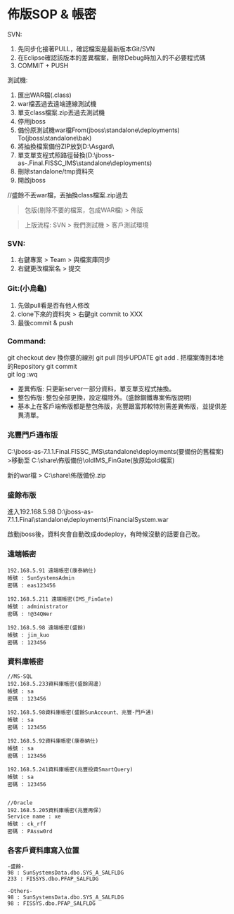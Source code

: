 # 佈版SOP & 帳密

SVN:
1. 先同步化接著PULL，確認檔案是最新版本Git/SVN
2. 在Eclipse確認該版本的差異檔案，刪除Debug時加入的不必要程式碼
3. COMMIT + PUSH

測試機:
1. 匯出WAR檔(.class)
2. war檔丟過去遠端連線測試機
3. 單支class檔案.zip丟過去測試機
4. 停用jboss
5. 備份原測試機war檔From(jboss\standalone\deployments) To(jboss\standalone\bak)
6. 將抽換檔案備份ZIP放到D:\Asgard\
7. 單支單支程式照路徑替換(D:\jboss-as-.Final.FISSC_IMS\standalone\deployments\)
8. 刪除standalone/tmp資料夾
9. 開啟jboss

//盛餘不丟war檔，丟抽換class檔案.zip過去


> 包版(剔除不要的檔案，包成WAR檔) > 佈版

> 上版流程: SVN > 我們測試機 > 客戶測試環境

### SVN:
1. 右鍵專案 > Team > 與檔案庫同步
2. 右鍵更改檔案名 > 提交


### Git:(小烏龜)
1. 先做pull看是否有他人修改
2. clone下來的資料夾 > 右鍵git commit to XXX
3. 最後commit & push


### Command:
git checkout dev	換你要的線別
git pull	        同步UPDATE
git add	.	        把檔案傳到本地的Repository
git commit	
git log
:wq
<br>

* 差異佈版: 只更新server一部分資料，單支單支程式抽換。
* 整包佈版: 整包全部更換，設定檔除外。(盛餘鋼鐵專案佈版說明)
* 基本上在客戶端佈版都是整包佈版，兆豐跟富邦較特別需差異佈版，並提供差異清單。

### 兆豐門戶通布版
C:\jboss-as-7.1.1.Final.FISSC_IMS\standalone\deployments(要備份的舊檔案) >移動至 C:\share\佈版備份\oldIMS_FinGate(放原始old檔案) 

新的war檔   > C:\share\佈版備份.zip

### 盛餘布版
進入192.168.5.98 
D:\jboss-as-7.1.1.Final\standalone\deployments\FinancialSystem.war

啟動jboss後，資料夾會自動改成dodeploy，有時候沒動的話要自己改。

### 遠端帳密
```
192.168.5.91 遠端帳密(康泰納仕)
帳號 : SunSystemsAdmin
密碼 : eas123456

192.168.5.211 遠端帳密(IMS_FinGate)
帳號 : administrator
密碼 : !@34QWer

192.168.5.98 遠端帳密(盛餘)
帳號 : jim_kuo
密碼 : 123456

```

### 資料庫帳密
```
//MS-SQL
192.168.5.233資料庫帳密(盛餘周邊)
帳號 : sa
密碼 : 123456

192.168.5.98資料庫帳密(盛餘SunAccount、兆豐-門戶通)
帳號 : sa
密碼 : 123456

192.168.5.92資料庫帳密(康泰納仕)
帳號 : sa
密碼 : 123456

192.168.5.241資料庫帳密(兆豐投資SmartQuery)
帳號 : sa
密碼 : 123456


//Oracle
192.168.5.205資料庫帳密(兆豐再保)
Service name : xe
帳號 : ck_rff
密碼 : PAssw0rd

```

### 各客戶資料庫寫入位置
```
-盛餘-
98 : SunSystemsData.dbo.SYS_A_SALFLDG
233 : FISSYS.dbo.PFAP_SALFLDG

-Others-
98 : SunSystemsData.dbo.SYS_A_SALFLDG
98 : FISSYS.dbo.PFAP_SALFLDG

```






